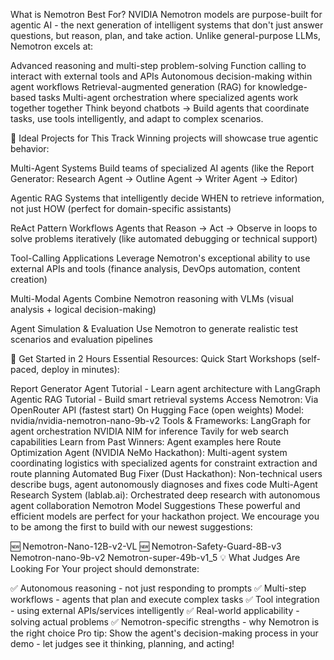What is Nemotron Best For?
NVIDIA Nemotron models are purpose-built for agentic AI - the next generation of intelligent systems that don't just answer questions, but reason, plan, and take action. Unlike general-purpose LLMs, Nemotron excels at:

Advanced reasoning and multi-step problem-solving
Function calling to interact with external tools and APIs
Autonomous decision-making within agent workflows
Retrieval-augmented generation (RAG) for knowledge-based tasks
Multi-agent orchestration where specialized agents work together together
Think beyond chatbots → Build agents that coordinate tasks, use tools intelligently, and adapt to complex scenarios.

🎯 Ideal Projects for This Track
Winning projects will showcase true agentic behavior:

Multi-Agent Systems
Build teams of specialized AI agents (like the Report Generator: Research Agent → Outline Agent → Writer Agent → Editor)

Agentic RAG
Systems that intelligently decide WHEN to retrieve information, not just HOW (perfect for domain-specific assistants)

ReAct Pattern Workflows
Agents that Reason → Act → Observe in loops to solve problems iteratively (like automated debugging or technical support)

Tool-Calling Applications
Leverage Nemotron's exceptional ability to use external APIs and tools (finance analysis, DevOps automation, content creation)

Multi-Modal Agents
Combine Nemotron reasoning with VLMs (visual analysis + logical decision-making)

Agent Simulation & Evaluation
Use Nemotron to generate realistic test scenarios and evaluation pipelines

🚀 Get Started in 2 Hours
Essential Resources:
Quick Start Workshops (self-paced, deploy in minutes):

Report Generator Agent Tutorial - Learn agent architecture with LangGraph
Agentic RAG Tutorial - Build smart retrieval systems
Access Nemotron:
Via OpenRouter API (fastest start)
On Hugging Face (open weights)
Model: nvidia/nvidia-nemotron-nano-9b-v2
Tools & Frameworks:
LangGraph for agent orchestration
NVIDIA NIM for inference
Tavily for web search capabilities
Learn from Past Winners: Agent examples here
Route Optimization Agent (NVIDIA NeMo Hackathon): Multi-agent system coordinating logistics with specialized agents for constraint extraction and route planning
Automated Bug Fixer (Dust Hackathon): Non-technical users describe bugs, agent autonomously diagnoses and fixes code
Multi-Agent Research System (lablab.ai): Orchestrated deep research with autonomous agent collaboration
Nemotron Model Suggestions
These powerful and efficient models are perfect for your hackathon project. We encourage you to be among the first to build with our newest suggestions:

🆕 Nemotron-Nano-12B-v2-VL
🆕 Nemotron-Safety-Guard-8B-v3
Nemotron-nano-9b-v2
Nemotron-super-49b-v1_5
💡 What Judges Are Looking For
Your project should demonstrate:

✅
Autonomous reasoning - not just responding to prompts
✅
Multi-step workflows - agents that plan and execute complex tasks
✅
Tool integration - using external APIs/services intelligently
✅
Real-world applicability - solving actual problems
✅
Nemotron-specific strengths - why Nemotron is the right choice
Pro tip: Show the agent's decision-making process in your demo - let judges see it thinking, planning, and acting!
